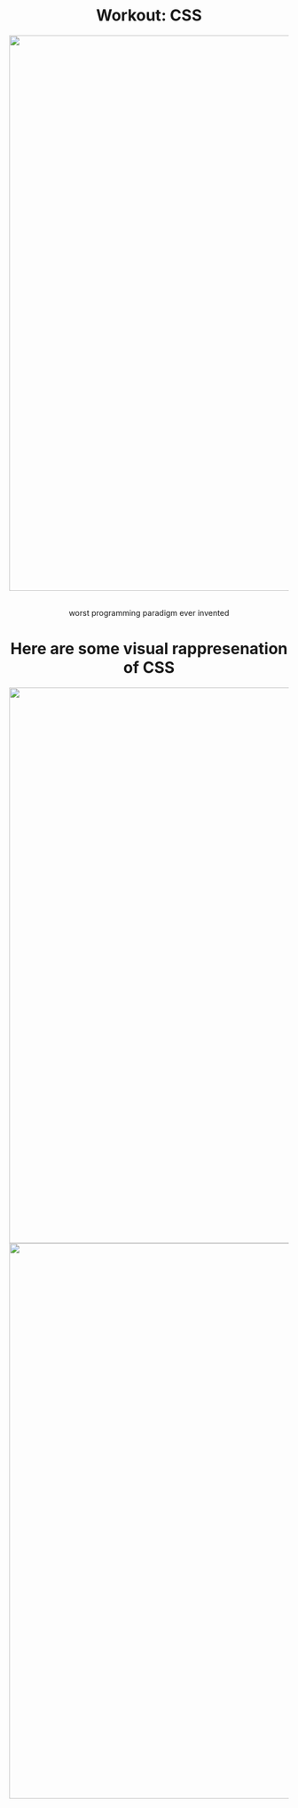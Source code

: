 <div align="center">

# Workout: CSS

<img src="https://user-images.githubusercontent.com/55017307/90990098-eb177d00-e59e-11ea-8088-2544cfa8c21e.jpg" width="1000"/>
<br>
<br>

worst programming paradigm ever invented

# Here are some visual rappresenation of CSS

<img src="https://user-images.githubusercontent.com/55017307/90990118-18fcc180-e59f-11ea-82b0-9772769d7f04.gif" width="1000"/>
<img src="https://user-images.githubusercontent.com/55017307/90990120-1ac68500-e59f-11ea-9f25-3aa32a7c014e.gif" width="1000"/>

<div>
